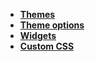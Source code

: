 
 * [**Themes**](Themes.md) 
 * [**Theme options**](Appearance.md)
 * [**Widgets**](Widgets.md)
 * [**Custom CSS**](Appearance-custom-css.md)
